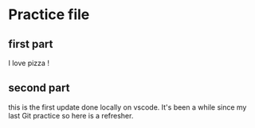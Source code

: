 # Practice file
## first part

I love pizza !

## second part

this is the first update done locally on vscode.
It's been a while since my last Git practice so here is a refresher.